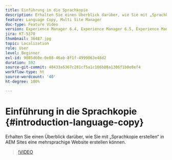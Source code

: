 ```yaml
---
title: Einführung in die Sprachkopie
description: Erhalten Sie einen Überblick darüber, wie Sie mit „Sprachkopie erstellen“ in AEM Sites eine mehrsprachige Website erstellen können
feature: Language Copy, Multi Site Manager
doc-type: Feature Video
version: Experience Manager 6.4, Experience Manager 6.5, Experience Manager as a Cloud Service
jira: KT-5370
thumbnail: 36487.jpg
topic: Localization
role: User
level: Beginner
exl-id: 9085d60e-0e88-46ab-8f1f-4999063e48d2
duration: 592
source-git-commit: 48433a5367c281cf5a1c106b08a1306f1b0e8ef4
workflow-type: ht
source-wordcount: '40'
ht-degree: 100%

---
```


# Einführung in die Sprachkopie {#introduction-language-copy}

Erhalten Sie einen Überblick darüber, wie Sie mit „Sprachkopie erstellen“ in AEM Sites eine mehrsprachige Website erstellen können.

>[!VIDEO](https://video.tv.adobe.com/v/41613?quality=12&learn=on&captions=ger)
